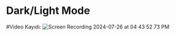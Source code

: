 # Dark/Light Mode
#Video Kayıdı: ![Screen Recording 2024-07-26 at 04 43 52 73 PM](https://github.com/user-attachments/assets/9f1308dd-4909-46b2-82d9-d81e220f3b91)
